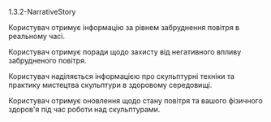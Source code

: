 1.3.2-NarrativeStory

Користувач отримує інформацію за рівнем забруднення повітря в реальному часі.

Користувач отримує поради щодо захисту від негативного впливу забрудненого повітря.

Користувач наділяється інформацією про скульптурні техніки та практику мистецтва скульптури в здоровому середовищі.

Користувач отримує оновлення щодо стану повітря та вашого фізичного здоров'я під час роботи над скульптурами.
